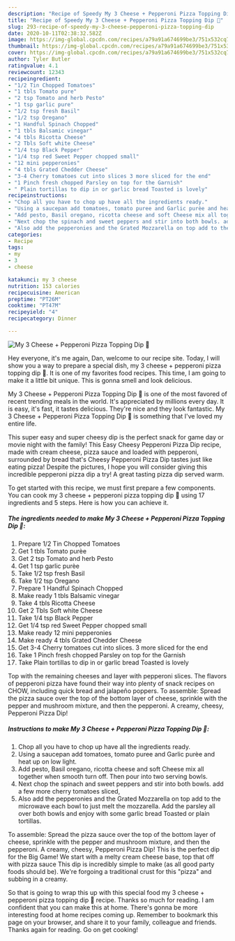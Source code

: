 ```yaml
---
description: "Recipe of Speedy My 3 Cheese + Pepperoni Pizza Topping Dip 🥰"
title: "Recipe of Speedy My 3 Cheese + Pepperoni Pizza Topping Dip 🥰"
slug: 293-recipe-of-speedy-my-3-cheese-pepperoni-pizza-topping-dip
date: 2020-10-11T02:38:32.582Z
image: https://img-global.cpcdn.com/recipes/a79a91a674699be3/751x532cq70/my-3-cheese-pepperoni-pizza-topping-dip-🥰-recipe-main-photo.jpg
thumbnail: https://img-global.cpcdn.com/recipes/a79a91a674699be3/751x532cq70/my-3-cheese-pepperoni-pizza-topping-dip-🥰-recipe-main-photo.jpg
cover: https://img-global.cpcdn.com/recipes/a79a91a674699be3/751x532cq70/my-3-cheese-pepperoni-pizza-topping-dip-🥰-recipe-main-photo.jpg
author: Tyler Butler
ratingvalue: 4.1
reviewcount: 12343
recipeingredient:
- "1/2 Tin Chopped Tomatoes"
- "1 tbls Tomato pure"
- "2 tsp Tomato and herb Pesto"
- "1 tsp garlic pure"
- "1/2 tsp fresh Basil"
- "1/2 tsp Oregano"
- "1 Handful Spinach Chopped"
- "1 tbls Balsamic vinegar"
- "4 tbls Ricotta Cheese"
- "2 Tbls Soft white Cheese"
- "1/4 tsp Black Pepper"
- "1/4 tsp red Sweet Pepper chopped small"
- "12 mini pepperonies"
- "4 tbls Grated Chedder Cheese"
- "3-4 Cherry tomatoes cut into slices 3 more sliced for the end"
- "1 Pinch fresh chopped Parsley on top for the Garnish"
- " Plain tortillas to dip in or garlic bread Toasted is lovely"
recipeinstructions:
- "Chop all you have to chop up have all the ingredients ready."
- "Using a saucepan add tomatoes, tomato puree and Garlic purèe and heat up on low light."
- "Add pesto, Basil oregano, ricotta cheese and soft Cheese mix all together when smooth turn off. Then pour into two serving bowls."
- "Next chop the spinach and sweet peppers and stir into both bowls. add a few more cherry tomatoes sliced,"
- "Also add the pepperonies and the Grated Mozzarella on top add to the microwave each bowl to just melt the mozzarella. Add the parsley all over both bowls and enjoy with some garlic bread Toasted or plain tortillas."
categories:
- Recipe
tags:
- my
- 3
- cheese

katakunci: my 3 cheese 
nutrition: 153 calories
recipecuisine: American
preptime: "PT26M"
cooktime: "PT47M"
recipeyield: "4"
recipecategory: Dinner

---
```



![My 3 Cheese + Pepperoni Pizza Topping Dip 🥰](https://img-global.cpcdn.com/recipes/a79a91a674699be3/751x532cq70/my-3-cheese-pepperoni-pizza-topping-dip-🥰-recipe-main-photo.jpg)

Hey everyone, it's me again, Dan, welcome to our recipe site. Today, I will show you a way to prepare a special dish, my 3 cheese + pepperoni pizza topping dip 🥰. It is one of my favorites food recipes. This time, I am going to make it a little bit unique. This is gonna smell and look delicious.

My 3 Cheese + Pepperoni Pizza Topping Dip 🥰 is one of the most favored of recent trending meals in the world. It's appreciated by millions every day. It is easy, it's fast, it tastes delicious. They're nice and they look fantastic. My 3 Cheese + Pepperoni Pizza Topping Dip 🥰 is something that I've loved my entire life.

This super easy and super cheesy dip is the perfect snack for game day or movie night with the family! This Easy Cheesy Pepperoni Pizza Dip recipe, made with cream cheese, pizza sauce and loaded with pepperoni, surrounded by bread that&#39;s Cheesy Pepperoni Pizza Dip tastes just like eating pizza! Despite the pictures, I hope you will consider giving this incredible pepperoni pizza dip a try! A great tasting pizza dip served warm.


To get started with this recipe, we must first prepare a few components. You can cook my 3 cheese + pepperoni pizza topping dip 🥰 using 17 ingredients and 5 steps. Here is how you can achieve it.

<!--inarticleads1-->

##### The ingredients needed to make My 3 Cheese + Pepperoni Pizza Topping Dip 🥰:

1. Prepare 1/2 Tin Chopped Tomatoes
1. Get 1 tbls Tomato purèe
1. Get 2 tsp Tomato and herb Pesto
1. Get 1 tsp garlic purèe
1. Take 1/2 tsp fresh Basil
1. Take 1/2 tsp Oregano
1. Prepare 1 Handful Spinach Chopped
1. Make ready 1 tbls Balsamic vinegar
1. Take 4 tbls Ricotta Cheese
1. Get 2 Tbls Soft white Cheese
1. Take 1/4 tsp Black Pepper
1. Get 1/4 tsp red Sweet Pepper chopped small
1. Make ready 12 mini pepperonies
1. Make ready 4 tbls Grated Chedder Cheese
1. Get 3-4 Cherry tomatoes cut into slices. 3 more sliced for the end
1. Take 1 Pinch fresh chopped Parsley on top for the Garnish
1. Take  Plain tortillas to dip in or garlic bread Toasted is lovely


Top with the remaining cheeses and layer with pepperoni slices. The flavors of pepperoni pizza have found their way into plenty of snack recipes on CHOW, including quick bread and jalapeño poppers. To assemble: Spread the pizza sauce over the top of the bottom layer of cheese, sprinkle with the pepper and mushroom mixture, and then the pepperoni. A creamy, cheesy, Pepperoni Pizza Dip! 

<!--inarticleads2-->

##### Instructions to make My 3 Cheese + Pepperoni Pizza Topping Dip 🥰:

1. Chop all you have to chop up have all the ingredients ready.
1. Using a saucepan add tomatoes, tomato puree and Garlic purèe and heat up on low light.
1. Add pesto, Basil oregano, ricotta cheese and soft Cheese mix all together when smooth turn off. Then pour into two serving bowls.
1. Next chop the spinach and sweet peppers and stir into both bowls. add a few more cherry tomatoes sliced,
1. Also add the pepperonies and the Grated Mozzarella on top add to the microwave each bowl to just melt the mozzarella. Add the parsley all over both bowls and enjoy with some garlic bread Toasted or plain tortillas.


To assemble: Spread the pizza sauce over the top of the bottom layer of cheese, sprinkle with the pepper and mushroom mixture, and then the pepperoni. A creamy, cheesy, Pepperoni Pizza Dip! This is the perfect dip for the Big Game! We start with a melty cream cheese base, top that off with pizza sauce This dip is incredibly simple to make (as all good party foods should be). We&#39;re forgoing a traditional crust for this &#34;pizza&#34; and subbing in a creamy. 

So that is going to wrap this up with this special food my 3 cheese + pepperoni pizza topping dip 🥰 recipe. Thanks so much for reading. I am confident that you can make this at home. There's gonna be more interesting food at home recipes coming up. Remember to bookmark this page on your browser, and share it to your family, colleague and friends. Thanks again for reading. Go on get cooking!
